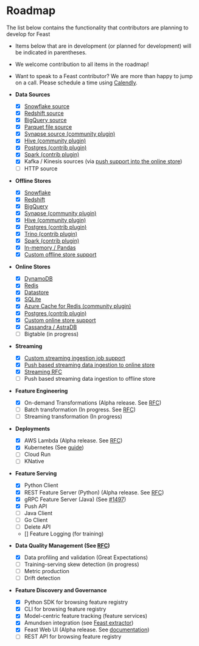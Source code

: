# Roadmap

The list below contains the functionality that contributors are planning to develop for Feast

* Items below that are in development (or planned for development) will be indicated in parentheses.
* We welcome contribution to all items in the roadmap!
* Want to speak to a Feast contributor? We are more than happy to jump on a call. Please schedule a time using [Calendly](https://calendly.com/d/x2ry-g5bb/meet-with-feast-team).

* **Data Sources**
  * [x] [Snowflake source](https://docs.feast.dev/reference/data-sources/snowflake)
  * [x] [Redshift source](https://docs.feast.dev/reference/data-sources/redshift)
  * [x] [BigQuery source](https://docs.feast.dev/reference/data-sources/bigquery)
  * [x] [Parquet file source](https://docs.feast.dev/reference/data-sources/file)
  * [x] [Synapse source (community plugin)](https://github.com/Azure/feast-azure)
  * [x] [Hive (community plugin)](https://github.com/baineng/feast-hive)
  * [x] [Postgres (contrib plugin)](https://docs.feast.dev/reference/data-sources/postgres)
  * [x] [Spark (contrib plugin)](https://docs.feast.dev/reference/data-sources/spark)
  * [x] Kafka / Kinesis sources (via [push support into the online store](https://docs.feast.dev/reference/data-sources/push))
  * [ ] HTTP source
* **Offline Stores**
  * [x] [Snowflake](https://docs.feast.dev/reference/offline-stores/snowflake)
  * [x] [Redshift](https://docs.feast.dev/reference/offline-stores/redshift)
  * [x] [BigQuery](https://docs.feast.dev/reference/offline-stores/bigquery)
  * [x] [Synapse (community plugin)](https://github.com/Azure/feast-azure)
  * [x] [Hive (community plugin)](https://github.com/baineng/feast-hive)
  * [x] [Postgres (contrib plugin)](https://docs.feast.dev/reference/offline-stores/postgres)
  * [x] [Trino (contrib plugin)](https://github.com/Shopify/feast-trino)
  * [x] [Spark (contrib plugin)](https://docs.feast.dev/reference/offline-stores/spark)
  * [x] [In-memory / Pandas](https://docs.feast.dev/reference/offline-stores/file)
  * [x] [Custom offline store support](https://docs.feast.dev/how-to-guides/adding-a-new-offline-store)
* **Online Stores**
  * [x] [DynamoDB](https://docs.feast.dev/reference/online-stores/dynamodb)
  * [x] [Redis](https://docs.feast.dev/reference/online-stores/redis)
  * [x] [Datastore](https://docs.feast.dev/reference/online-stores/datastore)
  * [x] [SQLite](https://docs.feast.dev/reference/online-stores/sqlite)
  * [x] [Azure Cache for Redis (community plugin)](https://github.com/Azure/feast-azure)
  * [x] [Postgres (contrib plugin)](https://docs.feast.dev/reference/online-stores/postgres)
  * [x] [Custom online store support](https://docs.feast.dev/how-to-guides/adding-support-for-a-new-online-store)
  * [x] [Cassandra / AstraDB](https://github.com/datastaxdevs/feast-cassandra-online-store)
  * [ ] Bigtable (in progress)
* **Streaming**
  * [x] [Custom streaming ingestion job support](https://docs.feast.dev/how-to-guides/creating-a-custom-provider)
  * [x] [Push based streaming data ingestion to online store](https://docs.feast.dev/reference/data-sources/push)
  * [x] [Streaming RFC](https://docs.google.com/document/d/1UzEyETHUaGpn0ap4G82DHluiCj7zEbrQLkJJkKSv4e8/edit)
  * [ ] Push based streaming data ingestion to offline store
* **Feature Engineering**
  * [x] On-demand Transformations (Alpha release. See [RFC](https://docs.google.com/document/d/1lgfIw0Drc65LpaxbUu49RCeJgMew547meSJttnUqz7c/edit#))
  * [ ] Batch transformation (In progress. See [RFC](https://docs.google.com/document/d/1964OkzuBljifDvkV-0fakp2uaijnVzdwWNGdz7Vz50A/edit))
  * [ ] Streaming transformation (In progress)
* **Deployments**
  * [x] AWS Lambda (Alpha release. See [RFC](https://docs.google.com/document/d/1eZWKWzfBif66LDN32IajpaG-j82LSHCCOzY6R7Ax7MI/edit))
  * [x] Kubernetes (See [guide](https://docs.feast.dev/how-to-guides/running-feast-in-production#4.3.-java-based-feature-server-deployed-on-kubernetes))
  * [ ] Cloud Run
  * [ ] KNative
* **Feature Serving**
  * [x] Python Client
  * [x] REST Feature Server (Python) (Alpha release. See [RFC](https://docs.google.com/document/d/1iXvFhAsJ5jgAhPOpTdB3j-Wj1S9x3Ev\_Wr6ZpnLzER4/edit))
  * [x] gRPC Feature Server (Java) (See [#1497](https://github.com/feast-dev/feast/issues/1497))
  * [x] Push API
  * [ ] Java Client
  * [ ] Go Client
  * [ ] Delete API
  * [] Feature Logging (for training)
* **Data Quality Management (See [RFC](https://docs.google.com/document/d/110F72d4NTv80p35wDSONxhhPBqWRwbZXG4f9mNEMd98/edit))**
  * [x] Data profiling and validation (Great Expectations)
  * [ ] Training-serving skew detection (in progress)
  * [ ] Metric production
  * [ ] Drift detection
* **Feature Discovery and Governance**
  * [x] Python SDK for browsing feature registry
  * [x] CLI for browsing feature registry
  * [x] Model-centric feature tracking (feature services)
  * [x] Amundsen integration (see [Feast extractor](https://github.com/amundsen-io/amundsen/blob/main/databuilder/databuilder/extractor/feast_extractor.py))
  * [x] Feast Web UI (Alpha release. See [documentation](https://docs.feast.dev/reference/alpha-web-ui))
  * [ ] REST API for browsing feature registry
